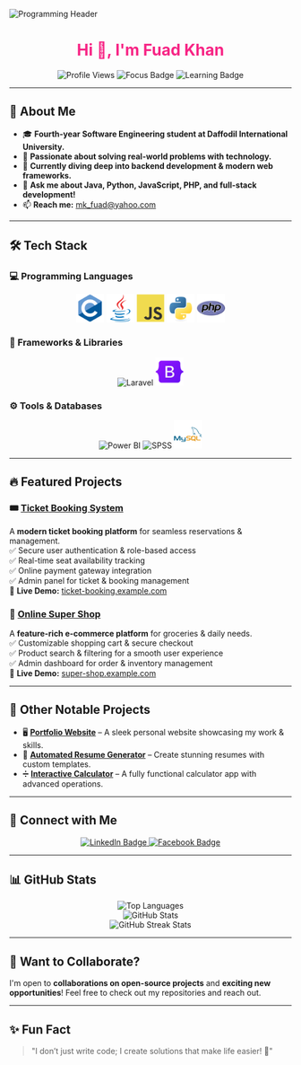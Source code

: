 ![Programming Header](https://i.imgur.com/wAwya3k.jpeg)

<h1 align="center" style="color: #f72585;">Hi 👋, I'm Fuad Khan</h1>

<p align="center"> 
  <img src="https://komarev.com/ghpvc/?username=fuad-khan&label=Profile%20Views&color=0e75b6&style=flat-square" alt="Profile Views" /> 
  <img src="https://img.shields.io/badge/Focus-Software%20Development-%23f72585?style=flat-square" alt="Focus Badge" />
  <img src="https://img.shields.io/badge/Learning-Web%20Trends%20%26%20Backend-%2385c1e9?style=flat-square" alt="Learning Badge" />
</p>

---

## 🌟 About Me  
- 🎓 **Fourth-year Software Engineering student at Daffodil International University.**  
- 🔭 **Passionate about solving real-world problems with technology.**  
- 🌱 **Currently diving deep into backend development & modern web frameworks.**  
- 💬 **Ask me about Java, Python, JavaScript, PHP, and full-stack development!**  
- 📫 **Reach me:** [mk_fuad@yahoo.com](mailto:mk_fuad@yahoo.com)  

---

## 🛠️ Tech Stack  

### 💻 Programming Languages  
<p align="center">
  <img src="https://raw.githubusercontent.com/devicons/devicon/master/icons/c/c-original.svg" alt="C" width="50" height="50"/>
  <img src="https://raw.githubusercontent.com/devicons/devicon/master/icons/java/java-original.svg" alt="Java" width="50" height="50"/>
  <img src="https://raw.githubusercontent.com/devicons/devicon/master/icons/javascript/javascript-original.svg" alt="JavaScript" width="50" height="50"/>
  <img src="https://raw.githubusercontent.com/devicons/devicon/master/icons/python/python-original.svg" alt="Python" width="50" height="50"/>
  <img src="https://raw.githubusercontent.com/devicons/devicon/master/icons/php/php-original.svg" alt="PHP" width="50" height="50"/>
</p>

### 🚀 Frameworks & Libraries  
<p align="center">
  <img src="https://cdn.worldvectorlogo.com/logos/laravel-2.svg" alt="Laravel" width="50" height="50"/> 
  <img src="https://raw.githubusercontent.com/devicons/devicon/master/icons/bootstrap/bootstrap-original.svg" alt="Bootstrap" width="50" height="50"/> 
</p>

### ⚙️ Tools & Databases  
<p align="center">
  <img src="https://www.vectorlogo.zone/logos/microsoft_powerbi/microsoft_powerbi-icon.svg" alt="Power BI" width="50" height="50"/> 
  <img src="https://upload.wikimedia.org/wikipedia/commons/e/ea/SPSS_logo.svg" alt="SPSS" width="50" height="50"/> 
  <img src="https://raw.githubusercontent.com/devicons/devicon/master/icons/mysql/mysql-original-wordmark.svg" alt="MySQL" width="50" height="50"/>
</p>

---

## 🔥 Featured Projects  

### 🎟 [Ticket Booking System](https://github.com/Fuad-Khan/Ticket-Booking-System)  
A **modern ticket booking platform** for seamless reservations & management.  
✅ Secure user authentication & role-based access  
✅ Real-time seat availability tracking  
✅ Online payment gateway integration  
✅ Admin panel for ticket & booking management  
🚀 **Live Demo:** [ticket-booking.example.com](#)

### 🛒 [Online Super Shop](https://github.com/Fuad-Khan/Online-Super-Shop-Website)  
A **feature-rich e-commerce platform** for groceries & daily needs.  
✅ Customizable shopping cart & secure checkout  
✅ Product search & filtering for a smooth user experience  
✅ Admin dashboard for order & inventory management  
🚀 **Live Demo:** [super-shop.example.com](#)

---

## 📁 Other Notable Projects  
- 🖥️ **[Portfolio Website](https://github.com/Fuad-Khan/My-Portfolio)** – A sleek personal website showcasing my work & skills.  
- 📄 **[Automated Resume Generator](https://github.com/Fuad-Khan/Automated-Resume-Generator-with-Custom-Templates)** – Create stunning resumes with custom templates.  
- ➗ **[Interactive Calculator](https://github.com/Fuad-Khan/Canculator)** – A fully functional calculator app with advanced operations.  

---

## 🔗 Connect with Me  
<p align="center">
  <a href="https://linkedin.com/in/fuad-khan-a2a821257" target="blank">
    <img src="https://img.shields.io/badge/LinkedIn-Connect-blue?style=for-the-badge&logo=linkedin" alt="LinkedIn Badge" />
  </a>
  <a href="https://fb.com/mk.fuad.184" target="blank">
    <img src="https://img.shields.io/badge/Facebook-Profile-%230e76a8?style=for-the-badge&logo=facebook" alt="Facebook Badge" />
  </a>
</p>

---

## 📊 GitHub Stats  
<p align="center">
  <img src="https://github-readme-stats.vercel.app/api/top-langs/?username=fuad-khan&layout=compact&theme=radical" alt="Top Languages" />
  <br>
  <img src="https://github-readme-stats.vercel.app/api?username=fuad-khan&show_icons=true&theme=radical" alt="GitHub Stats" />
  <br>
  <img src="https://github-readme-streak-stats.herokuapp.com/?user=fuad-khan&theme=radical" alt="GitHub Streak Stats" />
</p>

---

## 🔭 Want to Collaborate?  
I'm open to **collaborations on open-source projects** and **exciting new opportunities**! Feel free to check out my repositories and reach out.  

---

## ✨ Fun Fact  
> "I don’t just write code; I create solutions that make life easier! 🚀"
